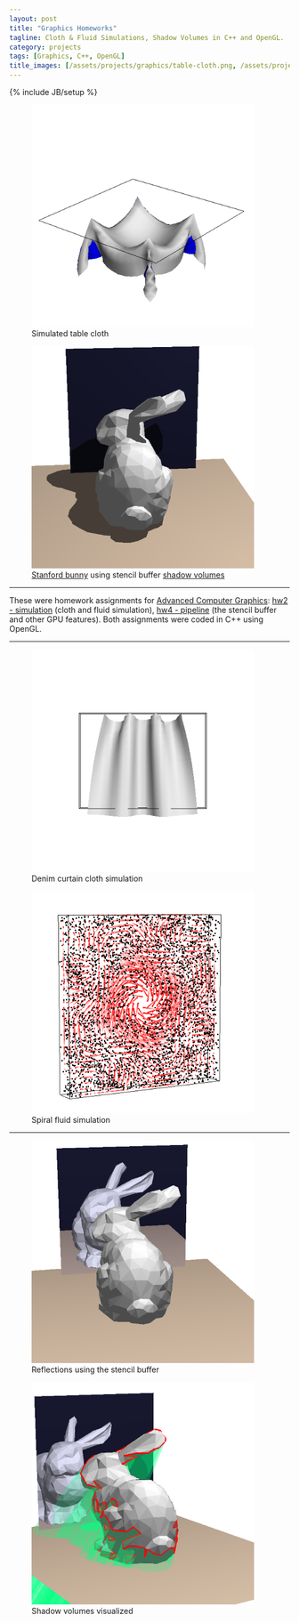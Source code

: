 ```yaml
---
layout: post
title: "Graphics Homeworks"
tagline: Cloth & Fluid Simulations, Shadow Volumes in C++ and OpenGL.
category: projects
tags: [Graphics, C++, OpenGL]
title_images: [/assets/projects/graphics/table-cloth.png, /assets/projects/graphics/shadows.png]
---
```

{% include JB/setup %}

<div class="project-figures">
    <figure>
        <img src="/assets/projects/graphics/table-cloth.png" title="Simulated table cloth" class="project-padded" height="400px" width="400px">
        <figcaption>Simulated table cloth</figcaption>
    </figure>
    <figure>
        <img src="/assets/projects/graphics/shadows.png" title="Stanford bunny using shadow volumes" class="project-padded" height="400px" width="400px">
        <figcaption><a href="http://en.wikipedia.org/wiki/Stanford_bunny">Stanford bunny</a> using stencil buffer <a href="http://en.wikipedia.org/wiki/Shadow_volume">shadow volumes</a></figcaption>
    </figure>
</div>

<hr>

These were homework assignments for <a href="http://www.cs.rpi.edu/~cutler/classes/advancedgraphics/S14/index.php">Advanced Computer Graphics</a>: <a href="http://www.cs.rpi.edu/~cutler/classes/advancedgraphics/S14/hw2_simulation.php">hw2 - simulation</a> (cloth and fluid simulation), <a href="http://www.cs.rpi.edu/~cutler/classes/advancedgraphics/S14/hw4_pipeline.php">hw4 - pipeline</a> (the stencil buffer and other GPU features). Both assignments were coded in C++ using OpenGL.

<hr>

<div class="project-figures">
    <figure>
        <img src="/assets/projects/graphics/denim-curtain.png" title="Denim curtain cloth simulation" class="project-padded" height="400px" width="400px">
        <figcaption>Denim curtain cloth simulation</figcaption>
    </figure>
    <figure>
        <img src="/assets/projects/graphics/fluid-spiral.png" title="Spiral fluid simulation" class="project-padded" height="400px" width="400px">
        <figcaption>Spiral fluid simulation</figcaption>
    </figure>
</div>

<hr>

<div class="project-figures">
    <figure>
        <img src="/assets/projects/graphics/reflections.png" title="Reflections using the stencil buffer" class="project-padded" height="400px" width="400px">
        <figcaption>Reflections using the stencil buffer</figcaption>
    </figure>
    <figure>
        <img src="/assets/projects/graphics/shadow-volumes.png" title="Shadow volumes visualized" class="project-padded" height="400px" width="400px">
        <figcaption>Shadow volumes visualized</figcaption>
    </figure>
</div>

